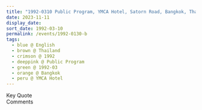 ```yaml
---
title: "1992-0310 Public Program, YMCA Hotel, Satorn Road, Bangkok, Thailand (other date 0311)"
date: 2023-11-11
display_date: 
sort_date: 1992-03-10
permalink: /events/1992-0130-b
tags:
  - blue @ English
  - brown @ Thailand
  - crimson @ 1992
  - deeppink @ Public Program
  - green @ 1992-03
  - orange @ Bangkok
  - peru @ YMCA Hotel
---
```


<wave-list>
  <list-title color="green" width="75">Key Quote</list-title>
  <list-item color="BlanchedAlmond"  width="200"></list-item>
  <list-item color="Lavender"></list-item>
  <list-item color="BlanchedAlmond"></list-item>
</wave-list>

<br>

<wave-list>
  <list-title color="green" width="75">Comments</list-title>
  <list-item color="BlanchedAlmond"  width="200"></list-item>
  <list-item color="Lavender"></list-item>
  <list-item color="BlanchedAlmond"></list-item>
</wave-list>